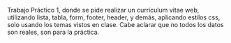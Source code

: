 Trabajo Práctico 1, donde se pide realizar un currículum vitae web, utilizando lista, tabla, form, footer, header, y demás, aplicando estilos css, solo usando los temas vistos en clase.
Cabe aclarar que no todos los datos son reales, son para la práctica.
